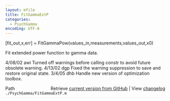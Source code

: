 ```yaml
---
layout: mfile
title: FitGammaExtP
categories:
  - PsychGamma
encoding: UTF-8
---
```


[fit\_out,x,err] = FitGammaPow(values\_in,measurements,values\_out,x0)

Fit extended power function to gamma data.

4/08/02 awi Turned off warnings before calling constr to avoid future obsolete warning.
4/13/02 dgp Fixed the warning suppression to save and restore original state.
3/4/05  dhb   Handle new version of optimization toolbox.


<div class="code_header" style="text-align:right;">
  <span style="float:left;">Path&nbsp;&nbsp;</span> <span class="counter">Retrieve <a href=
  "https://raw.github.com/Psychtoolbox-3/Psychtoolbox-3/beta/./PsychGamma/FitGammaExtP.m">current version from GitHub</a> | View <a href=
  "https://github.com/Psychtoolbox-3/Psychtoolbox-3/commits/beta/./PsychGamma/FitGammaExtP.m">changelog</a></span>
</div>
<div class="code">
  <code>./PsychGamma/FitGammaExtP.m</code>
</div>
